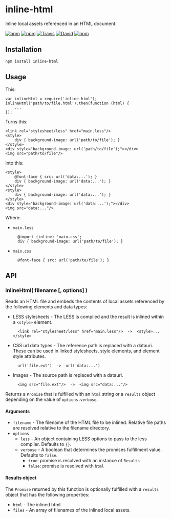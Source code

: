 # inline-html

Inline local assets referenced in an HTML document.

[![npm](https://img.shields.io/npm/v/inline-html.svg)]()
[![npm](https://img.shields.io/npm/l/inline-html.svg)]()
[![Travis](https://img.shields.io/travis/panosoft/inline-html.svg)]()
[![David](https://img.shields.io/david/panosoft/inline-html.svg)]()
[![npm](https://img.shields.io/npm/dm/inline-html.svg)]()

## Installation

	npm install inline-html

## Usage

This:

	var inlineHtml = require('inline-html');
	inlineHtml('path/to/file.html').then(function (html) {
		...
	});

Turns this:

	<link rel="stylesheet/less" href="main.less"/>
	<style>
		div { background-image: url('path/to/file'); }
	</style>
	<div style="background-image: url('path/to/file');"></div>
	<img src="path/to/file"/>

Into this:

	<style>
		@font-face { src: url('data:...'); }
		div { background-image: url('data:...'); }
	</style>
	<style>
		div { background-image: url('data:...'); }
	</style>
	<div style="background-image: url('data:...');"></div>
	<img src="data:..."/>

Where:

- `main.less`

		@import (inline) 'main.css';
		div { background-image: url('path/to/file'); }

- `main.css`

		@font-face { src: url('path/to/file'); }

## API

### inlineHtml( filename [, options] )

Reads an HTML file and embeds the contents of local assets referenced by the following elements and data types:

- LESS stylesheets - The LESS is compiled and the result is inlined within a `<style>` element.

		<link rel="stylesheet/less" href="main.less"/>  ->  <style>...</style>

- CSS url data types - The reference path is replaced with a datauri. These can be used in linked stylesheets, style elements, and element style attributes.

		url('file.ext')  ->  url('data:...')

- Images - The source path is replaced with a datauri.

		<img src="file.ext"/>  ->  <img src="data:..."/>

Returns a `Promise` that is fulfilled with an `html` string or a `results` object depending on the value of `options.verbose`.

#### Arguments

- `filename` - The filename of the HTML file to be inlined. Relative file paths are resolved relative to the filename directory.
- `options`
	- `less` - An object containing LESS options to pass to the less compiler. Defaults to `{}`.
	- `verbose` - A boolean that determines the promises fulfillment value. Defaults to `false`.
		- `true`: promise is resolved with an instance of `Results`
		- `false`: promise is resolved with `html`

#### Results object

The `Promise` returned by this function is optionally fulfilled with a `results` object that has the following properties:

- `html` - The inlined html
- `files` - An array of filenames of the inlined local assets.
